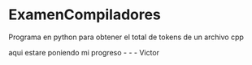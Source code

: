 # ExamenCompiladores
Programa en python para obtener el total de tokens de un archivo cpp

aqui estare poniendo mi progreso - - - Victor
